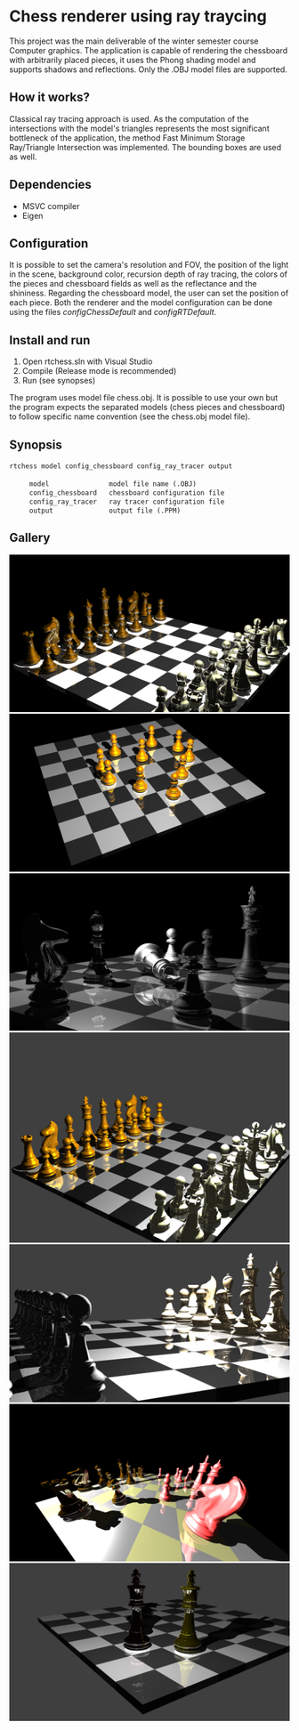 # Chess renderer using ray traycing

This project was the main deliverable of the winter semester course Computer graphics. The application is capable of rendering the chessboard with arbitrarily placed pieces, it uses the Phong shading model and supports shadows and reflections. Only the .OBJ model files are supported.

## How it works?

Classical ray tracing approach is used. As the computation of the intersections with the model's triangles represents the most significant bottleneck of the application, the method Fast Minimum Storage Ray/Triangle Intersection was implemented. The bounding boxes are used as well.

## Dependencies

- MSVC compiler
- Eigen

## Configuration

It is possible to set the camera's resolution and FOV, the position of the light in the scene, background color, recursion depth of ray tracing, the colors of the pieces and chessboard fields as well as the reflectance and the shininess. Regarding the chessboard model, the user can set the position of each piece. Both the renderer and the model configuration can be done using the files *configChessDefault* and *configRTDefault*. 

## Install and run

1. Open rtchess.sln with Visual Studio
2. Compile (Release mode is recommended)
3. Run (see synopses)

The program uses model file chess.obj. It is possible to use your own but the program expects the separated models (chess pieces and chessboard) to follow specific name convention (see the chess.obj model file).

## Synopsis
```
rtchess model config_chessboard config_ray_tracer output

     model               model file name (.OBJ)
     config_chessboard   chessboard configuration file
     config_ray_tracer   ray tracer configuration file
     output              output file (.PPM)
```

## Gallery
![Ray traced chess 01](https://raw.githubusercontent.com/bednarikjan/RayTracingChess/master/screenshots/01.png)
![Ray traced chess 02](https://raw.githubusercontent.com/bednarikjan/RayTracingChess/master/screenshots/02.png)
![Ray traced chess 03](https://raw.githubusercontent.com/bednarikjan/RayTracingChess/master/screenshots/03.png)
![Ray traced chess 04](https://raw.githubusercontent.com/bednarikjan/RayTracingChess/master/screenshots/04.png)
![Ray traced chess 05](https://raw.githubusercontent.com/bednarikjan/RayTracingChess/master/screenshots/05.png)
![Ray traced chess 06](https://raw.githubusercontent.com/bednarikjan/RayTracingChess/master/screenshots/06.png)
![Ray traced chess 07](https://raw.githubusercontent.com/bednarikjan/RayTracingChess/master/screenshots/07.png)
